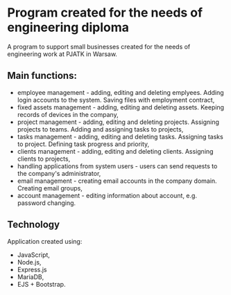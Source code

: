 # Program created for the needs of engineering diploma
A program to support small businesses created for the needs of engineering work at PJATK in Warsaw.

## Main functions:
- employee management - adding, editing and deleting emplyees. Adding login accounts to the system. Saving files with employment contract,
- fixed assets management - adding, editing and deleting assets. Keeping records of devices in the company,
- project management - adding, editing and deleting projects. Assigning projects to teams. Adding and assigning tasks to projects,
- tasks management - adding, editing and deleting tasks. Assigning tasks to project. Defining task progress and priority,
- clients management - adding, editing and deleting clients. Assigning clients to projects,
- handling applications from system users - users can send requests to the company's administrator,
- email management - creating email accounts in the company domain. Creating email groups,
- account management - editing information about account, e.g. password changing.

## Technology
Application created using:
- JavaScript,
- Node.js,
- Express.js
- MariaDB,
- EJS + Bootstrap.
